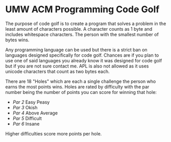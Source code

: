 UMW ACM Programming Code Golf
===
The purpose of code golf is to create a program that solves a problem in the least amount of characters possible. A character counts as 1 byte and includes whitespace characters. The person with the smallest number of bytes wins.

Any programming language can be used but there is a strict ban on languages designed specifically for code golf. Chances are if you plan to use one of said languages you already know it was designed for code golf but if you are not sure contact me. APL is also not allowed as it uses unicode characters that count as two bytes each. 

There are 18 "Holes" which are each a single challenge the person who earns the most points wins. Holes are rated by difficulty with the par number being the number of points you can score for winning that hole:

- *Par 2* Easy Peasy
- *Par 3* Okish
- *Par 4* Above Average
- *Par 5* Difficult
- *Par 6* Insane

Higher difficulties score more points per hole.